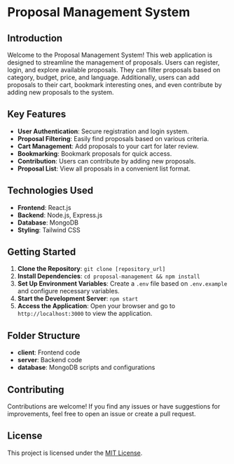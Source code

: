 # Proposal Management System

## Introduction
Welcome to the Proposal Management System! This web application is designed to streamline the management of proposals. Users can register, login, and explore available proposals. They can filter proposals based on category, budget, price, and language. Additionally, users can add proposals to their cart, bookmark interesting ones, and even contribute by adding new proposals to the system.

## Key Features
- **User Authentication**: Secure registration and login system.
- **Proposal Filtering**: Easily find proposals based on various criteria.
- **Cart Management**: Add proposals to your cart for later review.
- **Bookmarking**: Bookmark proposals for quick access.
- **Contribution**: Users can contribute by adding new proposals.
- **Proposal List**: View all proposals in a convenient list format.

## Technologies Used
- **Frontend**: React.js
- **Backend**: Node.js, Express.js
- **Database**: MongoDB
- **Styling**: Tailwind CSS

## Getting Started
1. **Clone the Repository**: `git clone [repository_url]`
2. **Install Dependencies**: `cd proposal-management && npm install`
3. **Set Up Environment Variables**: Create a `.env` file based on `.env.example` and configure necessary variables.
4. **Start the Development Server**: `npm start`
5. **Access the Application**: Open your browser and go to `http://localhost:3000` to view the application.

## Folder Structure
- **client**: Frontend code
- **server**: Backend code
- **database**: MongoDB scripts and configurations

## Contributing
Contributions are welcome! If you find any issues or have suggestions for improvements, feel free to open an issue or create a pull request.

## License
This project is licensed under the [MIT License](LICENSE).
